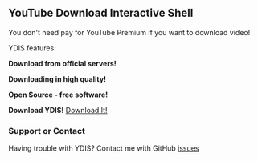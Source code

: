 ## YouTube Download Interactive Shell

You don't need pay for YouTube Premium if you want to download video!

YDIS features:


**Download from official servers!**


**Downloading in high quality!**


**Open Source - free software!**



**Download YDIS!**
[Download It!](https://github.com/OneParsec/ydis/releases/lastest)




### Support or Contact

Having trouble with YDIS? Contact me with GitHub [issues](https://github.com/OneParsec/ydis/issues)

